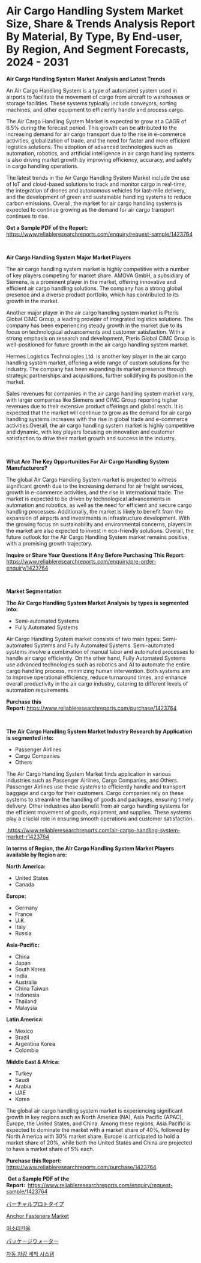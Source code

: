 <p><h1>Air Cargo Handling System Market Size, Share & Trends Analysis Report By Material, By Type, By End-user, By Region, And Segment Forecasts, 2024 - 2031</h1></p><p><strong>Air Cargo Handling System Market Analysis and Latest Trends</strong></p>
<p><p>An Air Cargo Handling System is a type of automated system used in airports to facilitate the movement of cargo from aircraft to warehouses or storage facilities. These systems typically include conveyors, sorting machines, and other equipment to efficiently handle and process cargo.</p><p>The Air Cargo Handling System Market is expected to grow at a CAGR of 6.5% during the forecast period. This growth can be attributed to the increasing demand for air cargo transport due to the rise in e-commerce activities, globalization of trade, and the need for faster and more efficient logistics solutions. The adoption of advanced technologies such as automation, robotics, and artificial intelligence in air cargo handling systems is also driving market growth by improving efficiency, accuracy, and safety in cargo handling operations.</p><p>The latest trends in the Air Cargo Handling System Market include the use of IoT and cloud-based solutions to track and monitor cargo in real-time, the integration of drones and autonomous vehicles for last-mile delivery, and the development of green and sustainable handling systems to reduce carbon emissions. Overall, the market for air cargo handling systems is expected to continue growing as the demand for air cargo transport continues to rise.</p></p>
<p><strong>Get a Sample PDF of the Report:&nbsp;</strong> <a href="https://www.reliableresearchreports.com/enquiry/request-sample/1423764">https://www.reliableresearchreports.com/enquiry/request-sample/1423764</a></p>
<p>&nbsp;</p>
<p><strong>Air Cargo Handling System Major Market Players</strong></p>
<p><p>The air cargo handling system market is highly competitive with a number of key players competing for market share. AMOVA GmbH, a subsidiary of Siemens, is a prominent player in the market, offering innovative and efficient air cargo handling solutions. The company has a strong global presence and a diverse product portfolio, which has contributed to its growth in the market.</p><p>Another major player in the air cargo handling system market is Pteris Global CIMC Group, a leading provider of integrated logistics solutions. The company has been experiencing steady growth in the market due to its focus on technological advancements and customer satisfaction. With a strong emphasis on research and development, Pteris Global CIMC Group is well-positioned for future growth in the air cargo handling system market.</p><p>Hermes Logistics Technologies Ltd. is another key player in the air cargo handling system market, offering a wide range of custom solutions for the industry. The company has been expanding its market presence through strategic partnerships and acquisitions, further solidifying its position in the market.</p><p>Sales revenues for companies in the air cargo handling system market vary, with larger companies like Siemens and CIMC Group reporting higher revenues due to their extensive product offerings and global reach. It is expected that the market will continue to grow as the demand for air cargo handling systems increases with the rise in global trade and e-commerce activities.Overall, the air cargo handling system market is highly competitive and dynamic, with key players focusing on innovation and customer satisfaction to drive their market growth and success in the industry.</p></p>
<p>&nbsp;</p>
<p><strong>What Are The Key Opportunities For Air Cargo Handling System Manufacturers?</strong></p>
<p><p>The global Air Cargo Handling System market is projected to witness significant growth due to the increasing demand for air freight services, growth in e-commerce activities, and the rise in international trade. The market is expected to be driven by technological advancements in automation and robotics, as well as the need for efficient and secure cargo handling processes. Additionally, the market is likely to benefit from the expansion of airports and investments in infrastructure development. With the growing focus on sustainability and environmental concerns, players in the market are also expected to invest in eco-friendly solutions. Overall, the future outlook for the Air Cargo Handling System market remains positive, with a promising growth trajectory.</p></p>
<p><strong>Inquire or Share Your Questions If Any Before Purchasing This Report:</strong> <a href="https://www.reliableresearchreports.com/enquiry/pre-order-enquiry/1423764">https://www.reliableresearchreports.com/enquiry/pre-order-enquiry/1423764</a></p>
<p>&nbsp;</p>
<p><strong>Market Segmentation</strong></p>
<p><strong>The Air Cargo Handling System Market Analysis by types is segmented into:</strong></p>
<p><ul><li>Semi-automated Systems</li><li>Fully Automated Systems</li></ul></p>
<p><p>Air Cargo Handling System market consists of two main types: Semi-automated Systems and Fully Automated Systems. Semi-automated systems involve a combination of manual labor and automated processes to handle air cargo efficiently. On the other hand, Fully Automated Systems use advanced technologies such as robotics and AI to automate the entire cargo handling process, minimizing human intervention. Both systems aim to improve operational efficiency, reduce turnaround times, and enhance overall productivity in the air cargo industry, catering to different levels of automation requirements.</p></p>
<p><strong>Purchase this Report:&nbsp;</strong><a href="https://www.reliableresearchreports.com/purchase/1423764">https://www.reliableresearchreports.com/purchase/1423764</a></p>
<p>&nbsp;</p>
<p><strong>The Air Cargo Handling System Market Industry Research by Application is segmented into:</strong></p>
<p><ul><li>Passenger Airlines</li><li>Cargo Companies</li><li>Others</li></ul></p>
<p><p>The Air Cargo Handling System Market finds application in various industries such as Passenger Airlines, Cargo Companies, and Others. Passenger Airlines use these systems to efficiently handle and transport baggage and cargo for their customers. Cargo companies rely on these systems to streamline the handling of goods and packages, ensuring timely delivery. Other industries also benefit from air cargo handling systems for the efficient movement of goods, equipment, and supplies. These systems play a crucial role in ensuring smooth operations and customer satisfaction.</p></p>
<p><a href="https://www.reliableresearchreports.com/air-cargo-handling-system-market-r1423764">&nbsp;https://www.reliableresearchreports.com/air-cargo-handling-system-market-r1423764</a></p>
<p><strong>In terms of Region, the Air Cargo Handling System Market Players available by Region are:</strong></p>
<p>
    <p> <strong> North America: </strong>
        <ul>
            <li>United States</li>
            <li>Canada</li>
        </ul>
        </p> 
    <p> <strong> Europe: </strong>
        <ul>
            <li>Germany</li>
            <li>France</li>
            <li>U.K.</li>
            <li>Italy</li>
            <li>Russia</li>
        </ul>
        </p> 
    <p> <strong> Asia-Pacific: </strong>
        <ul>
            <li>China</li>
            <li>Japan</li>
            <li>South Korea</li>
            <li>India</li>
            <li>Australia</li>
            <li>China Taiwan</li>
            <li>Indonesia</li>
            <li>Thailand</li>
            <li>Malaysia</li>
        </ul>
        </p> 
    <p> <strong> Latin America: </strong>
        <ul>
            <li>Mexico</li>
            <li>Brazil</li>
            <li>Argentina Korea</li>
            <li>Colombia</li>
        </ul>
        </p> 
    <p> <strong> Middle East & Africa: </strong>
        <ul>
            <li>Turkey</li>
            <li>Saudi</li>
            <li>Arabia</li>
            <li>UAE</li>
            <li>Korea</li>
        </ul>
    </p>
    </p>
<p><p>The global air cargo handling system market is experiencing significant growth in key regions such as North America (NA), Asia Pacific (APAC), Europe, the United States, and China. Among these regions, Asia Pacific is expected to dominate the market with a market share of 40%, followed by North America with 30% market share. Europe is anticipated to hold a market share of 20%, while both the United States and China are projected to have a market share of 5% each.</p></p>
<p><strong>Purchase this Report: </strong><a href="https://www.reliableresearchreports.com/purchase/1423764">https://www.reliableresearchreports.com/purchase/1423764</a></p>
<p>&nbsp;<strong>Get a Sample PDF of the Report:&nbsp;&nbsp;</strong><a href="https://www.reliableresearchreports.com/enquiry/request-sample/1423764">https://www.reliableresearchreports.com/enquiry/request-sample/1423764</a></p>
<p><strong></strong></p>
<p><p><a href="https://github.com/nemesis2824/Market-Research-Report-List-1/blob/main/348339137223.md">バーチャルプロトタイプ</a></p><p><a href="https://issuu.com/reportprime-2/docs/anchor-fasteners-market-size-2030.pptx">Anchor Fasteners Market</a></p><p><a href="https://medium.com/@estelwisozk1/%EC%9D%B4%EC%86%8C%EB%8D%B0%EC%B9%B8%EC%98%AC-%EC%8B%9C%EC%9E%A5-%EB%B6%84%EC%84%9D-%EB%B0%8F-2024%EB%85%84%EB%B6%80%ED%84%B0-2031%EB%85%84%EA%B9%8C%EC%A7%80%EC%9D%98-%EC%98%88%EC%B8%A1-%EA%B7%9C%EB%AA%A8-15e22ae1541a">이소데칸올</a></p><p><a href="https://medium.com/@matteills7854/%E3%83%91%E3%83%83%E3%82%B1%E3%83%BC%E3%82%B8%E3%81%95%E3%82%8C%E3%81%9F%E6%B0%B4%E5%B8%82%E5%A0%B4%E3%81%AE%E5%88%86%E6%9E%90-%E3%82%B0%E3%83%AD%E3%83%BC%E3%83%90%E3%83%AB%E7%94%A3%E6%A5%AD%E3%81%AE%E8%A6%8B%E9%80%9A%E3%81%97%E3%81%A8%E4%BA%88%E6%B8%AC-2024%E5%B9%B4%E3%81%8B%E3%82%892031%E5%B9%B4-6a2e6682bba6">パッケージウォーター</a></p><p><a href="https://medium.com/@sybleferry/%EC%9E%90%EB%8F%99-%EC%B0%A8%EB%9F%89-%EC%84%B8%EC%B0%A8-%EC%8B%9C%EC%8A%A4%ED%85%9C-%EC%8B%9C%EC%9E%A5-%EC%8B%9C%EC%9E%A5-cagr-%EC%8B%9C%EC%9E%A5-%EB%8F%99%ED%96%A5-%EB%B0%8F-%EC%84%B1%EC%9E%A5-%EC%A0%84%EB%9E%B5%EC%97%90-%EB%8C%80%ED%95%9C-%ED%86%B5%EC%B0%B0%EB%A0%A5-3e5d05ac08c6">자동 차량 세척 시스템</a></p></p>